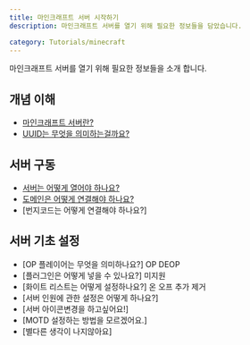 ```yaml
---
title: 마인크래프트 서버 시작하기
description: 마인크래프트 서버를 열기 위해 필요한 정보들을 담았습니다.

category: Tutorials/minecraft
---
```


마인크래프트 서버를 열기 위해 필요한 정보들을 소개 합니다.

## 개념 이해
* [마인크래프트 서버란?](/tutorials/minecraft/What-is-minecraft-server)
* [UUID는 무엇을 의미하는걸까요?](/tutorials/minecraft/What-does-UUID-mean)

## 서버 구동
* [서버는 어떻게 열어야 하나요?](/tutorials/minecraft/how-to-open-server)
* [도메인은 어떻게 연결해야 하나요?](/tutorials/minecraft/how-to-connect-domain)
* [번지코드는 어떻게 연결해야 하나요?]

## 서버 기초 설정
* [OP 플레이어는 무엇을 의미하나요?] OP DEOP 
* [플러그인은 어떻게 넣을 수 있나요?] 미지원
* [화이트 리스트는 어떻게 설정하나요?] 온 오프 추가 제거
* [서버 인원에 관한 설정은 어떻게 하나요?] 
* [서버 아이콘변경을 하고싶어요!]
* [MOTD 설정하는 방법을 모르겠어요.]
* [별다른 생각이 나지않아요]

